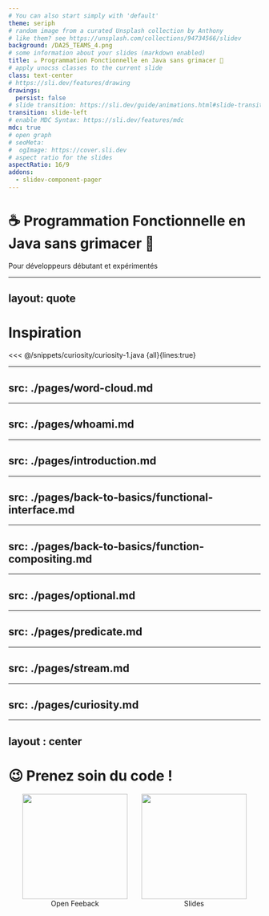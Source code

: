 ```yaml
---
# You can also start simply with 'default'
theme: seriph
# random image from a curated Unsplash collection by Anthony
# like them? see https://unsplash.com/collections/94734566/slidev
background: /DA25_TEAMS_4.png
# some information about your slides (markdown enabled)
title: ☕ Programmation Fonctionnelle en Java sans grimacer 😬
# apply unocss classes to the current slide
class: text-center
# https://sli.dev/features/drawing
drawings:
  persist: false
# slide transition: https://sli.dev/guide/animations.html#slide-transitions
transition: slide-left
# enable MDC Syntax: https://sli.dev/features/mdc
mdc: true
# open graph
# seoMeta:
#  ogImage: https://cover.sli.dev
# aspect ratio for the slides
aspectRatio: 16/9
addons:
  - slidev-component-pager
---
```


# ☕ Programmation Fonctionnelle en Java sans grimacer 😬

Pour développeurs débutant et expérimentés

---
layout: quote
---

# Inspiration

<<< @/snippets/curiosity/curiosity-1.java {all}{lines:true}

---
src: ./pages/word-cloud.md
---

---
src: ./pages/whoami.md
---

---
src: ./pages/introduction.md
---

---
src: ./pages/back-to-basics/functional-interface.md
---

---
src: ./pages/back-to-basics/function-compositing.md
---

---
src: ./pages/optional.md
---


---
src: ./pages/predicate.md
---

---
src: ./pages/stream.md
---

---
src: ./pages/curiosity.md
---

---
layout : center
---

# 😉 Prenez soin du code ! 

<div class="qr-container">
  <!-- Openfeedback -->
  <div class="qr-block">
    <img src="/openfeedback-qr.svg"/>
    <span>Open Feeback</span>
  </div>
  <!-- Slides repo -->
  <div class="qr-block">
    <img src="/slides-repo-qr.svg"/>
    <span>Slides</span>
  </div>
</div>

<style>
  .qr-container {
    display: flex;
    justify-content: space-evenly;

    img {
      width: 15em;
    }
  }

  .qr-block {
    display: flex;
    flex-direction: column;
 
    span {
      text-align: center;
    }
  }
</style>